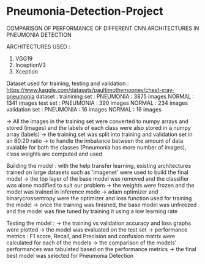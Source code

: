 # Pneumonia-Detection-Project
COMPARISON OF PERFORMANCE OF DIFFERENT CNN ARCHITECTURES IN PNEUMONIA DETECTION 

ARCHITECTURES USED : 
  1. VGG19
  2. InceptionV3
  3. Xception

Dataset used for training, testing and validation :
  https://www.kaggle.com/datasets/paultimothymooney/chest-xray-pneumonia
    dataset : 
      trainining set : 
              PNEUMONIA : 3875 images
              NORMAL : 1341 images
      test set :
              PNEUMONIA : 390 images
              NORMAL : 234 images
      validation set : 
              PNEUMONIA : 16 images
              NORMAL : 16 images
              
  -> All the images in the training set were converted to numpy arrays and stored (images) and the labels of each class were also stored in a numpy array (labels)
  -> the training set was split into training and validation set in an 80:20 ratio
  -> to handle the imbalance between the amount of data avaiable for both the classes (Pneumonia has more number of images), class weights are computed and used

Building the model :
  with the help transfer learning, existing architectures trained on large datasets such as 'imagenet' were used to build the final model
  -> the top layer of the base model was removed and the classifier was alone modified to suit our problem 
  -> the weights were frozen and the model was trained in inference mode 
  -> adam optimizer and binarycrossentropy were the optimizer and loss function used for training the model
  -> once the training was finished, the base model was unfreezed and the model was fine tuned by training it using a low learning rate

Testing the model :
  -> the training vs validation accuracy and loss graphs were plotted 
  -> the model was evaluated on the test set 
  -> performance metrics : F1 score, Recall, and Precision and confusion matrix were calculated for each of the models
  -> the comparison of the models' performances was tabulated based on the performance metrics
  -> the final best model was selected for Pneumonia Detection
  
  
